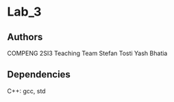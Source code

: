 # Lab_3

## Authors
COMPENG 2SI3 Teaching Team
Stefan Tosti
Yash Bhatia

## Dependencies
C++: gcc, std
